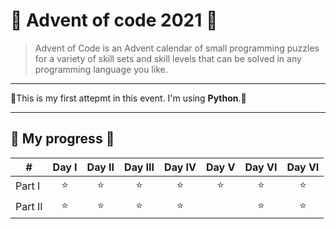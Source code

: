 # :santa: Advent of code 2021 :santa:

>Advent of Code is an Advent calendar of small programming puzzles for a variety of skill sets and skill levels that can be solved in any programming language you like.

---

:christmas_tree:This is my first attepmt in this event. I'm using **Python**.:christmas_tree:

---

## :gift: My progress :gift:

| #          |Day I|Day II|Day III|Day IV| Day V|Day VI| Day VI| 
| ---------- |:----:|:----:|:----:|:----:|:----:|:----:|:----:|
| Part I     | ⭐ | ⭐ | ⭐ | ⭐ | ⭐ | ⭐ | ⭐ |
| Part II    | ⭐ | ⭐ | ⭐ | ⭐ |    | ⭐ | ⭐ |

